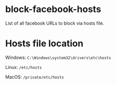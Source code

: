 # block-facebook-hosts
List of all facebook URLs to block via hosts file.

# Hosts file location

Windows:
```C:\Windows\system32\drivers\etc\hosts```

Linux:
```/etc/hosts```

MacOS:
```/private/etc/hosts```

